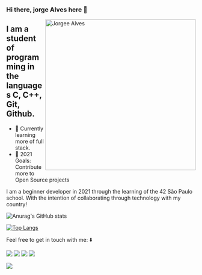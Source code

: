 ### Hi there, jorge Alves here 👋

<img src="https://raw.githubusercontent.com/MicaelliMedeiros/micaellimedeiros/master/image/computer-illustration.png" min-width="400px" max-width="400px" width="400px" align="right" alt="Jorgee Alves">

## I am a student of programming in the languages C, C++, Git, Github.

- 🌱 Currently learning more of full stack.
- 🥅 2021 Goals: Contribute more to Open Source projects

I am a beginner developer in 2021 through the learning of the 42 São Paulo school. With the intention of collaborating through technology with my country!

![Anurag's GitHub stats](https://github-readme-stats.vercel.app/api?username=jorgeedualves&show_icons=true&theme=radical)

[![Top Langs](https://github-readme-stats.vercel.app/api/top-langs/?username=jorgeedualves&layout=compact)](https://github.com/jorgeedualves/github-readme-stats)

Feel free to get in touch with me:
:arrow_down:

<p align="left">
  <a href="mailto:jorgeedualves84@gmail.com" alt="Gmail">
  <img src="https://img.shields.io/badge/-Gmail-e34c41?style=flat-square&labelColor=e34c41&logo=gmail&logoColor=white&link=" /></a>

  <a href="https://www.linkedin.com/in/jorge-eduardo-alves-094b4331/" alt="Linkedin">
  <img src="https://img.shields.io/badge/-Linkedin-blue?style=flat-square&logo=Linkedin&logoColor=white&link=https://www.linkedin.com/in/jorge-eduardo-alves-094b4331/" /></a>

  <a href="https://api.whatsapp.com/send?phone=55940221331&text=Olá%20Jorge,%20tudo%20bem?" alt="WhatsApp">
  <img src="https://img.shields.io/badge/-WhatsApp-3CB371?style=flat-square&labelColor=3CB371&logo=whatsapp&logoColor=white&link=https://api.whatsapp.com/send?phone=5592940221331&text=Olá%20Jorge,%20tudo%20bem?"/></a>

  <a href="https://www.instagram.com/devjota/" alt="Instagram">
  <img src="https://img.shields.io/badge/-Instagram-DF0174?style=flat-square&labelColor=DF0174&logo=instagram&logoColor=white&link=https://www.instagram.com/dj_jota_alves/"/></a>
</p>

![](https://komarev.com/ghpvc/?username=jorgeedualves)
